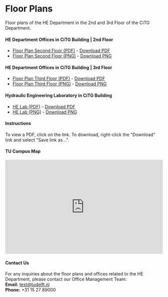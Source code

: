 # Floor Plans

Floor plans of the HE Department in the 2nd and 3rd Floor of the CiTG Department.

#### HE Department Offices in CiTG Building | 2nd Floor 

- [Floor Plan Second Floor (PDF)](pdfs/2nd_floor.pdf) - [Download PDF](pdfs/2nd_floor.pdf)
- [Floor Plan Second Floor (PNG)](images/2nd_floor.png) - [Download PNG](images/2nd_floor.png)

#### HE Department Offices in CiTG Building | 3rd Floor 

- [Floor Plan Third Floor (PDF)](pdfs/3rd_floor.pdf) - [Download PDF](pdfs/3rd_floor.pdf)
- [Floor Plan Third Floor (PNG)](images/3rd_floor.png) - [Download PNG](images/3rd_floor.png)

#### Hydraulic Engineering Laboratory in CiTG Building

- [HE Lab (PDF)](pdfs/waterlab.pdf) - [Download PDF](pdfs/waterlab.pdf)
- [HE Lab (PNG)](images/waterlab.png) - [Download PNG](images/waterlab.png)

#### Instructions

To view a PDF, click on the link. To download, right-click the "Download" link and select "Save link as...".

#### TU Campus Map

<iframe src="https://map.tudelftcampus.nl/nl/" width="100%" height="300px" frameborder="0" allowfullscreen></iframe>


#### Contact Us

For any inquiries about the floor plans and offices related to the HE Department, please contact our Office Management Team:  
**Email:** [test@tudelft.nl](mailto:test@tudelft.nl)  
**Phone:** +31 15 27 89000
